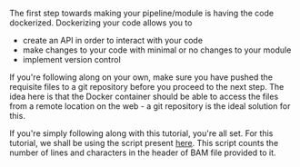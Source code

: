 The first step towards making your pipeline/module is having the code dockerized. Dockerizing your code allows you to

* create an API in order to interact with your code
* make changes to your code with minimal or no changes to your module
* implement version control

If you're following along on your own, make sure you have pushed the requisite files to a git repository before you proceed to the next step. The idea here is that the Docker container should be able to access the files from a remote location on the web - a git repository is the ideal solution for this.

If you're simply following along with this tutorial, you're all set. For this tutorial, we shall be using the script present [here](https://github.com/DevangThakkar/dockerized_scripts/blob/master/example_scripts/script.sh). This script counts the number of lines and characters in the header of BAM file provided to it.

